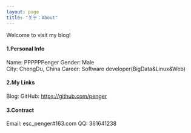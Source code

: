 ```yaml
---
layout: page
title: "关于：About"
---
```

Welcome to visit my blog!

#### 1.Personal Info
Name: PPPPPPenger
Gender: Male  
City: ChengDu, China
Career: Software developer(BigData&Linux&Web)

#### 2.My Links
Blog:
GitHub: <https://github.com/penger>



#### 3.Contract
Email: esc_penger#163.com
QQ: 361641238


